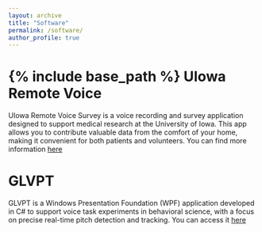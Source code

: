 ```yaml
---
layout: archive
title: "Software"
permalink: /software/
author_profile: true
---
```


{% include base_path %}
UIowa Remote Voice
======
UIowa Remote Voice Survey is a voice recording and survey application designed to support medical research at the University of Iowa. This app allows you to contribute valuable data from the comfort of your home, making it convenient for both patients and volunteers. You can find more information [here](https://uiowajincho.github.io/software/UIowaRemoteVoice/)


GLVPT
======
GLVPT is a Windows Presentation Foundation (WPF) application developed in C# to support voice task experiments in behavioral science, with a focus on precise real-time pitch detection and tracking. You can access it [here](https://dupont.cs.uiowa.edu/software/behavioral/glvpt/glvpt.html)

